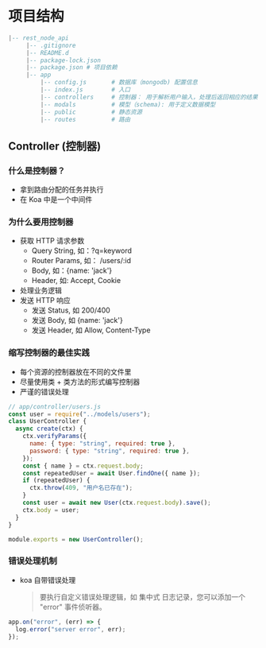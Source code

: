 # 项目结构

```lua
|-- rest_node_api
     |-- .gitignore
     |-- README.d
     |-- package-lock.json
     |-- package.json # 项目依赖
     |-- app
         |-- config.js       # 数据库（mongodb) 配置信息
         |-- index.js        # 入口
         |-- controllers     # 控制器： 用于解析用户输入，处理后返回相应的结果
         |-- modals          # 模型（schema): 用于定义数据模型
         |-- public          # 静态资源
         |-- routes          # 路由
```

## Controller (控制器)

### 什么是控制器？

- 拿到路由分配的任务并执行
- 在 Koa 中是一个中间件

### 为什么要用控制器

- 获取 HTTP 请求参数
  - Query String, 如：?q=keyword
  - Router Params, 如： /users/:id
  - Body, 如：{name: 'jack'}
  - Header, 如: Accept, Cookie
- 处理业务逻辑
- 发送 HTTP 响应
  - 发送 Status, 如 200/400
  - 发送 Body, 如 {name: 'jack'}
  - 发送 Header, 如 Allow, Content-Type

### 缩写控制器的最佳实践

- 每个资源的控制器放在不同的文件里
- 尽量使用类 + 类方法的形式编写控制器
- 严谨的错误处理

```js
// app/controller/users.js
const user = require("../models/users");
class UserController {
  async create(ctx) {
    ctx.verifyParams({
      name: { type: "string", required: true },
      password: { type: "string", required: true },
    });
    const { name } = ctx.request.body;
    const repeatedUser = await User.findOne({ name });
    if (repeatedUser) {
      ctx.throw(409, "用户名已存在");
    }
    const user = await new User(ctx.request.body).save();
    ctx.body = user;
  }
}

module.exports = new UserController();
```

### 错误处理机制

- koa 自带错误处理
  > 要执行自定义错误处理逻辑，如 集中式 日志记录，您可以添加一个 "error" 事件侦听器。

```js
app.on("error", (err) => {
  log.error("server error", err);
});
```
